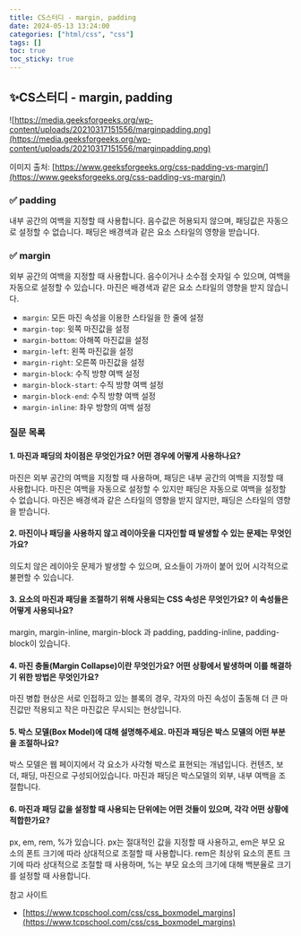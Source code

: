 ```yaml
---
title: CS스터디 - margin, padding
date: 2024-05-13 13:24:00
categories: ["html/css", "css"]
tags: []
toc: true
toc_sticky: true
---
```


## ✨CS스터디 - margin, padding

![https://media.geeksforgeeks.org/wp-content/uploads/20210317151556/marginpadding.png](https://media.geeksforgeeks.org/wp-content/uploads/20210317151556/marginpadding.png)

이미지 출처: [https://www.geeksforgeeks.org/css-padding-vs-margin/](https://www.geeksforgeeks.org/css-padding-vs-margin/)

### ✅ padding

내부 공간의 여백을 지정할 때 사용합니다. 음수값은 허용되지 않으며, 패딩값은 자동으로 설정할 수 없습니다. 패딩은 배경색과 같은 요소 스타일의 영향을 받습니다.

### ✅ margin

외부 공간의 여백을 지정할 때 사용합니다. 음수이거나 소수점 숫자일 수 있으며, 여백을 자동으로 설정할 수 있습니다. 마진은 배경색과 같은 요소 스타일의 영향을 받지 않습니다.

- `margin`: 모든 마진 속성을 이용한 스타일을 한 줄에 설정
- `margin-top`: 윗쪽 마진값을 설정
- `margin-bottom`: 아해쪽 마진값을 설정
- `margin-left`: 왼쪽 마진값을 설정
- `margin-right`: 오른쪽 마진값을 설정
- `margin-block`: 수직 방향 여백 설정
- `margin-block-start`: 수직 방향 여백 설정
- `margin-block-end`: 수직 방향 여백 설정
- `margin-inline`: 좌우 방향의 여백 설정

### 질문 목록

#### 1. 마진과 패딩의 차이점은 무엇인가요? 어떤 경우에 어떻게 사용하나요?

마진은 외부 공간의 여백을 지정할 때 사용하며, 패딩은 내부 공간의 여백을 지정할 때 사용합니다. 마진은 여백을 자동으로 설정할 수 있지만 패딩은 자동으로 여백을 설정할 수 없습니다. 마진은 배경색과 같은 스타일의 영향을 받지 않지만, 패딩은 스타일의 영향을 받습니다.

#### 2. 마진이나 패딩을 사용하지 않고 레이아웃을 디자인할 때 발생할 수 있는 문제는 무엇인가요?

의도치 않은 레이아웃 문제가 발생할 수 있으며, 요소들이 가까이 붙어 있어 시각적으로 불편할 수 있습니다.

#### 3. 요소의 마진과 패딩을 조절하기 위해 사용되는 CSS 속성은 무엇인가요? 이 속성들은 어떻게 사용되나요?

margin, margin-inline, margin-block 과 padding, padding-inline, padding-block이 있습니다.

#### 4. 마진 충돌(Margin Collapse)이란 무엇인가요? 어떤 상황에서 발생하며 이를 해결하기 위한 방법은 무엇인가요?

마진 병합 현상은 서로 인접하고 있는 블록의 경우, 각자의 마진 속성이 출동해 더 큰 마진값만 적용되고 작은 마진값은 무시되는 현상입니다.

#### 5. 박스 모델(Box Model)에 대해 설명해주세요. 마진과 패딩은 박스 모델의 어떤 부분을 조절하나요?

박스 모델은 웹 페이지에서 각 요소가 사각형 박스로 표현되는 개념입니다. 컨텐츠, 보더, 패딩, 마진으로 구성되어있습니다. 마진과 패딩은 박스모델의 외부, 내부 여백을 조절합니다.

#### 6. 마진과 패딩 값을 설정할 때 사용되는 단위에는 어떤 것들이 있으며, 각각 어떤 상황에 적합한가요?

px, em, rem, %가 있습니다. px는 절대적인 값을 지정할 때 사용하고, em은 부모 요소의 폰트 크기에 따라 상대적으로 조절할 때 사용합니다. rem은 최상위 요소의 폰트 크기에 따라 상대적으로 조절할 때 사용하며, %는 부모 요소의 크기에 대해 백분율로 크기를 설정할 때 사용합니다.

참고 사이트

- [https://www.tcpschool.com/css/css_boxmodel_margins](https://www.tcpschool.com/css/css_boxmodel_margins)
